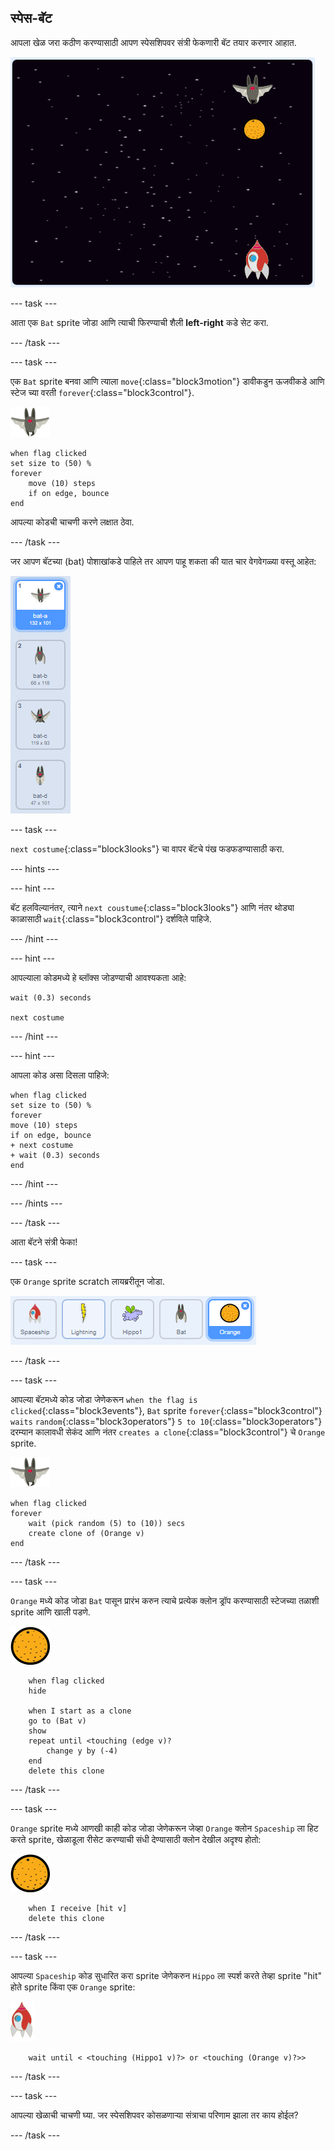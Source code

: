 ## स्पेस-बॅट

आपला खेळ जरा कठीण करण्यासाठी आपण स्पेसशिपवर संत्री फेकणारी बॅट तयार करणार आहात.

![a bat throwing an orange at the spaceship](images/bat-oranges.png)

--- task ---

आता एक `Bat` sprite जोडा आणि त्याची फिरण्याची शैली **left-right** कडे सेट करा.

--- /task ---

--- task ---

एक `Bat` sprite बनवा आणि त्याला `move`{:class="block3motion"} डावीकडुन ऊजवीकडे आणि स्टेज च्या वरती `forever`{:class="block3control"}.

![bat sprite](images/bat-sprite.png)

```blocks3
when flag clicked
set size to (50) %
forever
    move (10) steps
    if on edge, bounce
end
```

आपल्या कोडची चाचणी करणे लक्षात ठेवा.

--- /task ---

जर आपण बॅटच्या (bat) पोशाखांकडे पाहिले तर आपण पाहू शकता की यात चार वेगवेगळ्या वस्तू आहेत:

![screenshot](images/invaders-bat-costume.png)

--- task ---

`next costume`{:class="block3looks"} चा वापर बॅटचे पंख फडफडण्यासाठी करा.

--- hints ---


--- hint ---

बॅट हलविल्यानंतर, त्याने `next coustume`{:class="block3looks"} आणि नंतर थोड्या काळासाठी `wait`{:class="block3control"} दर्शविले पाहिजे.

--- /hint ---

--- hint ---

आपल्याला कोडमध्ये हे ब्लॉक्स जोडण्याची आवश्यकता आहे:

```blocks3
wait (0.3) seconds

next costume
```

--- /hint ---

--- hint ---

आपला कोड असा दिसला पाहिजे:

```blocks3
when flag clicked
set size to (50) %
forever
move (10) steps
if on edge, bounce
+ next costume
+ wait (0.3) seconds
end
```

--- /hint ---

--- /hints ---

--- /task ---

आता बॅटने संत्री फेका!

--- task ---

एक `Orange` sprite scratch लायब्ररीतून जोडा.

![screenshot](images/invaders-orange.png)

--- /task ---

--- task ---

आपल्या बॅटमध्ये कोड जोडा जेणेकरून `when the flag is clicked`{:class="block3events"}, `Bat` sprite `forever`{:class="block3control"} `waits` `random`{:class="block3operators"} `5 to 10`{:class="block3operators"} दरम्यान कालावधी सेकंद आणि नंतर `creates a clone`{:class="block3control"} चे `Orange` sprite.

![bat sprite](images/bat-sprite.png)

```blocks3
when flag clicked
forever
    wait (pick random (5) to (10)) secs
    create clone of (Orange v)
end
```

--- /task ---

--- task ---

`Orange` मध्ये कोड जोडा `Bat` पासून प्रारंभ करुन त्याचे प्रत्येक क्लोन ड्रॉप करण्यासाठी स्टेजच्या तळाशी sprite आणि खाली पडणे.

![orange sprite](images/orange-sprite.png)

```blocks3
    when flag clicked
    hide

    when I start as a clone
    go to (Bat v)
    show
    repeat until <touching (edge v)?
        change y by (-4)
    end
    delete this clone
```

--- /task ---

--- task ---

`Orange` sprite मध्ये आणखी काही कोड जोडा जेणेकरून जेव्हा `Orange` क्लोन `Spaceship` ला हिट करते sprite, खेळाडूला रीसेट करण्याची संधी देण्यासाठी क्लोन देखील अदृश्य होतो:

![orange sprite](images/orange-sprite.png)

```blocks3
    when I receive [hit v]
    delete this clone
```

--- /task ---

--- task ---

आपल्या `Spaceship` कोड सुधारित करा sprite जेणेकरुन `Hippo` ला स्पर्श करते तेव्हा sprite "hit" होते sprite किंवा एक `Orange` sprite:

![rocket sprite](images/rocket-sprite.png)

```blocks3
    wait until < <touching (Hippo1 v)?> or <touching (Orange v)?>>
```

--- /task ---

--- task ---

आपल्या खेळाची चाचणी घ्या. जर स्पेसशिपवर कोसळणार्‍या संत्राचा परिणाम झाला तर काय होईल?

--- /task ---